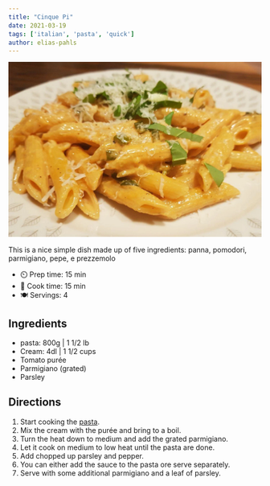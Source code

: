 ```yaml
---
title: "Cinque Pi"
date: 2021-03-19
tags: ['italian', 'pasta', 'quick']
author: elias-pahls
---
```


![Cinque Pi](/recipes/pix/cinque-pi.webp)

This is a nice simple dish made up of five ingredients: panna, pomodori, parmigiano, pepe, e prezzemolo

- ⏲️ Prep time: 15 min
- 🍳 Cook time: 15 min
- 🍽️ Servings: 4

## Ingredients

- pasta: 800g | 1 1/2 lb
- Cream: 4dl | 1 1/2 cups
- Tomato purée
- Parmigiano (grated)
- Parsley

## Directions

1. Start cooking the [pasta](/recipes/pasta).
2. Mix the cream with the purée and bring to a boil.
3. Turn the heat down to medium and add the grated parmigiano.
4. Let it cook on medium to low heat until the pasta are done.
5. Add chopped up parsley and pepper.
6. You can either add the sauce to the pasta ore serve separately.
7. Serve with some additional parmigiano and a leaf of parsley.
